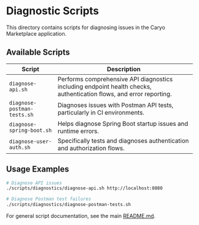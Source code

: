 # Diagnostic Scripts

This directory contains scripts for diagnosing issues in the Caryo Marketplace application.

## Available Scripts

| Script | Description |
|--------|-------------|
| `diagnose-api.sh` | Performs comprehensive API diagnostics including endpoint health checks, authentication flows, and error reporting. |
| `diagnose-postman-tests.sh` | Diagnoses issues with Postman API tests, particularly in CI environments. |
| `diagnose-spring-boot.sh` | Helps diagnose Spring Boot startup issues and runtime errors. |
| `diagnose-user-auth.sh` | Specifically tests and diagnoses authentication and authorization flows. |

## Usage Examples

```bash
# Diagnose API issues
./scripts/diagnostics/diagnose-api.sh http://localhost:8080

# Diagnose Postman test failures
./scripts/diagnostics/diagnose-postman-tests.sh
```

For general script documentation, see the main [README.md](../README.md).
